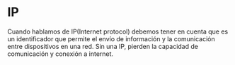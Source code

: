 # IP

Cuando hablamos de IP(Internet protocol) debemos tener en cuenta que es un identificador que permite el envío de información y la comunicación entre dispositivos en una red. Sin una IP, pierden la capacidad de comunicación y conexión a internet.
